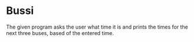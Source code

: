 # Bussi
The given program asks the user what time it is and prints the times for the next three buses, based of the entered time.
